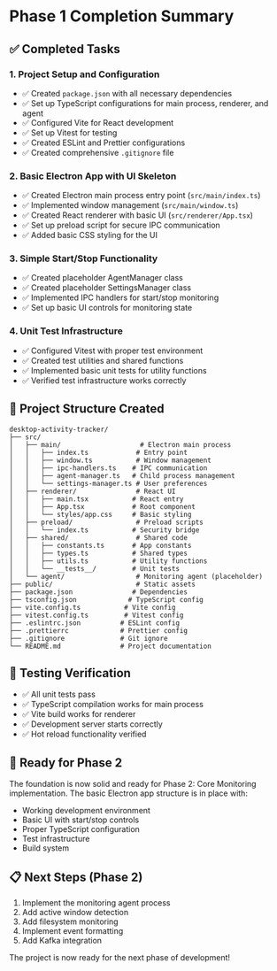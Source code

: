 # Phase 1 Completion Summary

## ✅ Completed Tasks

### 1. Project Setup and Configuration
- ✅ Created `package.json` with all necessary dependencies
- ✅ Set up TypeScript configurations for main process, renderer, and agent
- ✅ Configured Vite for React development
- ✅ Set up Vitest for testing
- ✅ Created ESLint and Prettier configurations
- ✅ Created comprehensive `.gitignore` file

### 2. Basic Electron App with UI Skeleton
- ✅ Created Electron main process entry point (`src/main/index.ts`)
- ✅ Implemented window management (`src/main/window.ts`)
- ✅ Created React renderer with basic UI (`src/renderer/App.tsx`)
- ✅ Set up preload script for secure IPC communication
- ✅ Added basic CSS styling for the UI

### 3. Simple Start/Stop Functionality
- ✅ Created placeholder AgentManager class
- ✅ Created placeholder SettingsManager class
- ✅ Implemented IPC handlers for start/stop monitoring
- ✅ Set up basic UI controls for monitoring state

### 4. Unit Test Infrastructure
- ✅ Configured Vitest with proper test environment
- ✅ Created test utilities and shared functions
- ✅ Implemented basic unit tests for utility functions
- ✅ Verified test infrastructure works correctly

## 📁 Project Structure Created

```
desktop-activity-tracker/
├── src/
│   ├── main/                    # Electron main process
│   │   ├── index.ts            # Entry point
│   │   ├── window.ts           # Window management
│   │   ├── ipc-handlers.ts    # IPC communication
│   │   ├── agent-manager.ts   # Child process management
│   │   └── settings-manager.ts # User preferences
│   ├── renderer/               # React UI
│   │   ├── main.tsx           # React entry
│   │   ├── App.tsx            # Root component
│   │   └── styles/app.css     # Basic styling
│   ├── preload/                # Preload scripts
│   │   └── index.ts           # Security bridge
│   ├── shared/                 # Shared code
│   │   ├── constants.ts       # App constants
│   │   ├── types.ts           # Shared types
│   │   ├── utils.ts           # Utility functions
│   │   └── __tests__/         # Unit tests
│   └── agent/                  # Monitoring agent (placeholder)
├── public/                     # Static assets
├── package.json               # Dependencies
├── tsconfig.json             # TypeScript config
├── vite.config.ts           # Vite config
├── vitest.config.ts         # Vitest config
├── .eslintrc.json          # ESLint config
├── .prettierrc             # Prettier config
├── .gitignore              # Git ignore
└── README.md               # Project documentation
```

## 🧪 Testing Verification

- ✅ All unit tests pass
- ✅ TypeScript compilation works for main process
- ✅ Vite build works for renderer
- ✅ Development server starts correctly
- ✅ Hot reload functionality verified

## 🚀 Ready for Phase 2

The foundation is now solid and ready for Phase 2: Core Monitoring implementation. The basic Electron app structure is in place with:

- Working development environment
- Basic UI with start/stop controls
- Proper TypeScript configuration
- Test infrastructure
- Build system

## 📋 Next Steps (Phase 2)

1. Implement the monitoring agent process
2. Add active window detection
3. Add filesystem monitoring
4. Implement event formatting
5. Add Kafka integration

The project is now ready for the next phase of development! 
